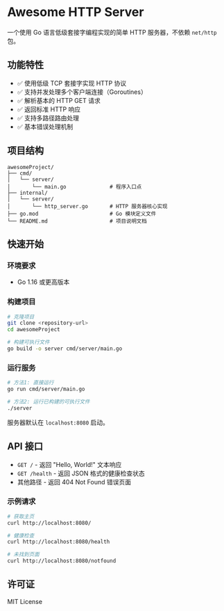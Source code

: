 # Awesome HTTP Server

一个使用 Go 语言低级套接字编程实现的简单 HTTP 服务器，不依赖 `net/http` 包。

## 功能特性

- ✅ 使用低级 TCP 套接字实现 HTTP 协议
- ✅ 支持并发处理多个客户端连接（Goroutines）
- ✅ 解析基本的 HTTP GET 请求
- ✅ 返回标准 HTTP 响应
- ✅ 支持多路径路由处理
- ✅ 基本错误处理机制

## 项目结构

```
awesomeProject/
├── cmd/
│   └── server/
│       └── main.go              # 程序入口点
├── internal/
│   └── server/
│       └── http_server.go       # HTTP 服务器核心实现
├── go.mod                       # Go 模块定义文件
└── README.md                    # 项目说明文档
```


## 快速开始

### 环境要求

- Go 1.16 或更高版本

### 构建项目

```bash
# 克隆项目
git clone <repository-url>
cd awesomeProject

# 构建可执行文件
go build -o server cmd/server/main.go
```


### 运行服务

```bash
# 方法1: 直接运行
go run cmd/server/main.go

# 方法2: 运行已构建的可执行文件
./server
```


服务器默认在 `localhost:8080` 启动。

## API 接口

- `GET /` - 返回 "Hello, World!" 文本响应
- `GET /health` - 返回 JSON 格式的健康检查状态
- 其他路径 - 返回 404 Not Found 错误页面

### 示例请求

```bash
# 获取主页
curl http://localhost:8080/

# 健康检查
curl http://localhost:8080/health

# 未找到页面
curl http://localhost:8080/notfound
```


## 许可证

MIT License
